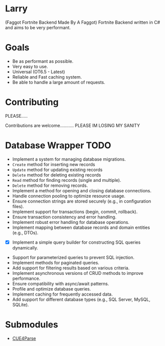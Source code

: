 # Larry

(Faggot Fortnite Backend Made By A Faggot)
Fortnite Backend written in C# and aims to be very performant.

# Goals

- Be as performant as possible.
- Very easy to use.
- Universal (OT6.5 - Latest)
- Reliable and Fast caching system.
- Be able to handle a large amount of requests.

# Contributing
PLEASE.....

Contributions are welcome...........
PLEASE IM LOSING MY SANITY 

# Database Wrapper TODO

- Implement a system for managing database migrations.
- `Create` method for inserting new records
- `Update` method for updating existing records
- `Delete` method for deleting existing records
- `Read` method for finding records (single and multiple).
- `Delete` method for removing records.
- Implement a method for opening and closing database connections.
- Handle connection pooling to optimize resource usage.
- Ensure connection strings are stored securely (e.g., in configuration files).
- Implement support for transactions (begin, commit, rollback).
- Ensure transaction consistency and error handling.
- Implement robust error handling for database operations.
- Implement mapping between database records and domain entities (e.g., DTOs).
- [x] Implement a simple query builder for constructing SQL queries dynamically.
- Support for parameterized queries to prevent SQL injection.
- Implement methods for paginated queries.
- Add support for filtering results based on various criteria.
- Implement asynchronous versions of CRUD methods to improve performance.
- Ensure compatibility with async/await patterns.
- Profile and optimize database queries.
- Implement caching for frequently accessed data.
- Add support for different database types (e.g., SQL Server, MySQL, SQLite).

# Submodules

- [CUE4Parse](https://github.com/FabianFG/CUE4Parse)
